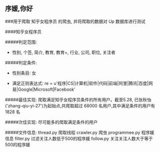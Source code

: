 ##	序媛,你好

###用于爬取 知乎女程序员 的爬虫, 并将爬取的数据对 Up 数据库进行测试

####知乎女程序员

#####判定范围:
- 性别, 个签, 简介, 教育, 教育+, 行业, 公司, 职位, 关注者

#####判定条件:

- 性别条目: 女

- 满足正则表达式: re = u'程序|CS|计算机|软件|代码|前端|阿里|腾讯|百度|网易|Google|Microsoft|Facebook'


#####最佳实现:
爬取满足知乎女程序员条件的所有用户。截至5.28, 已张秋怡('zhang-qiu-yi-27')为起始点,共爬取超过 68000 名用户,其中满足条件的用户有 1828 名

#####次佳实现:
尽可能多的爬取满足条件的用户


#####文件信息:
	thread.py      爬取线程
	crawler.py     爬虫
	programmee.py  程序媛信息
	filter.py      过滤关注人数低于500的程序媛
	follow.py      关注关注人数大于等于500的程序媛
